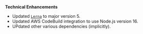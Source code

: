 **Technical Enhancements**

* Updated [`Lerna`](https://lerna.js.org/) to major version 5.
* Updated AWS CodeBuild integration to use Node.js version 16.
* UPdated other various dependencies (implicitly).